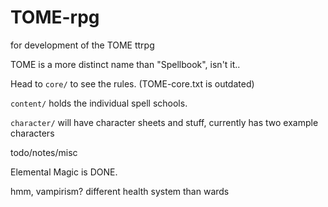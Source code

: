 # TOME-rpg
for development of the TOME ttrpg

TOME is a more distinct name than "Spellbook", isn't it..

Head to `core/` to see the rules. (TOME-core.txt is outdated)

`content/` holds the individual spell schools.

`character/` will have character sheets and stuff, currently has two example characters





todo/notes/misc

Elemental Magic is DONE.

hmm, vampirism?
  different health system than wards
  
